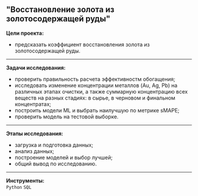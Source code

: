 ## "Восстановление золота из золотосодержащей руды"
**Цели проекта:**
- предсказать коэффициент восстановления золота из золотосодержащей руды.

***

**Задачи исследования:**  
- проверить правильность расчета эффективностм обогащения;
- исследовать изменение концентрации металлов (Au, Ag, Pb) на различных этапах очистки, а также суммарную концентрацию всех веществ на разных стадиях: в сырье, в черновом и финальном концентратах;
- построить модели ML и выбрать наилучшую по метрике sMAPE;
- проверить модель на тестовой выборке.
    
***
    
**Этапы исследования:** 
- загрузка и подготовка данных;
- анализ данных;
- построение моделей и выбор лучшей;
- общий вывод по исследованию.
    
***
    
**Инструменты:**  
`Python` `SQL`
    
</div>
